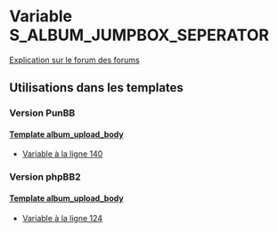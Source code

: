 # Variable S_ALBUM_JUMPBOX_SEPERATOR
[Explication sur le forum des forums](http://forum.forumactif.com/t294113-listing-des-variables#S_ALBUM_JUMPBOX_SEPERATOR)
## Utilisations dans les templates
### Version PunBB
#### [Template album_upload_body](punbb/album_upload_body.md)
* [Variable à la ligne 140](../punbb/album_upload_body.tpl#L140)
### Version phpBB2
#### [Template album_upload_body](subsilver/album_upload_body.md)
* [Variable à la ligne 124](../subsilver/album_upload_body.tpl#L124)